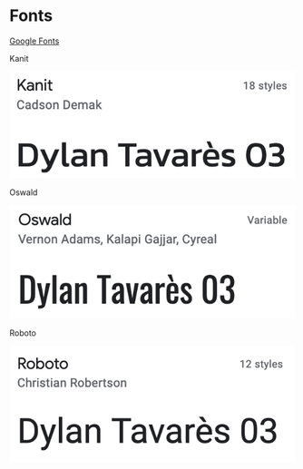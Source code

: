 # Fonts

[Google Fonts](https://fonts.google.com/)

Kanit

![Fonts%2001a5254ad36b4f8f89760edfa0ea06be/Capture_decran_2021-01-31_a_14.42.46.png](Fonts%2001a5254ad36b4f8f89760edfa0ea06be/Capture_decran_2021-01-31_a_14.42.46.png)

Oswald

![Fonts%2001a5254ad36b4f8f89760edfa0ea06be/Capture_decran_2021-01-31_a_14.42.14.png](Fonts%2001a5254ad36b4f8f89760edfa0ea06be/Capture_decran_2021-01-31_a_14.42.14.png)

Roboto

![Fonts%2001a5254ad36b4f8f89760edfa0ea06be/Capture_decran_2021-01-31_a_14.39.08.png](Fonts%2001a5254ad36b4f8f89760edfa0ea06be/Capture_decran_2021-01-31_a_14.39.08.png)